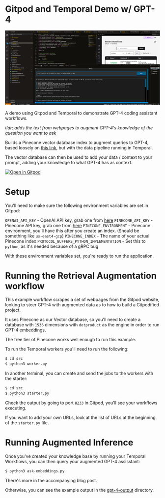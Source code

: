 # Gitpod and Temporal Demo w/ GPT-4

![Gitpod Temporal Environment](assets/ai-assistant.png)

A demo using Gitpod and Temporal to demonstrate GPT-4 coding assistant workflows. 

_tldr; adds the text from webpages to augment GPT-4's knowledge of the question you want to ask_

Builds a Pinecone vector database index to augment queries to GPT-4, based loosely on [this link](https://github.com/openai/openai-cookbook/blob/main/examples/vector_databases/pinecone/GPT4_Retrieval_Augmentation.ipynb), but with the data pipeline running in Temporal.

The vector database can then be used to add your data / context to your prompt, adding your knowledge to what GPT-4 has as context.

[![Open in Gitpod](https://gitpod.io/button/open-in-gitpod.svg)](https://gitpod.io/#https://github.com/burningion/demo-gitpod-temporal)

# Setup

You'll need to make sure the following environment variables are set in Gitpod:

`OPENAI_API_KEY` - OpenAI API key, grab one from [here](https://platform.openai.com/overview)
`PINECONE_API_KEY` - Pinecone API key, grab one from [here](https://www.pinecone.io/)
`PINECONE_ENVIRONMENT` - Pinecone environment, you'll have this after you create an index. (Should be something like `us-east4-gcp`)
`PINECONE_INDEX` - The name of your actual Pinecone index
`PROTOCOL_BUFFERS_PYTHON_IMPLEMENTATION` - Set this to `python`, as it's needed because of a gRPC bug

With these environment variables set, you're ready to run the application.

# Running the Retrieval Augmentation  workflow

This example workflow scrapes a set of webpages from the Gitpod website, looking to steer GPT-4 with augmented data as to how to build a Gitpodified project.

It uses Pinecone as our Vector database, so you'll need to create a database with `1536` dimensions with `dotproduct` as the engine in order to run GPT-4 embeddings.

The free tier of Pinecone works well enough to run this example.

To run the Temporal workers you'll need to run the following:

```bash
$ cd src
$ python3 worker.py
```

In another terminal, you can create and send the jobs to the workers with the starter:

```bash
$ cd src
$ python3 starter.py
```

Check the output by going to port `8233` in Gitpod, you'll see your workflows executing.

If you want to add your own URLs, look at the list of URLs at the beginning of the `starter.py` file.

# Running Augmented Inference 

Once you've created your knowledge base by running your Temporal Workflows, you can then query your augmented GPT-4 assisstant:

```bash
$ python3 ask-embeddings.py
```

There's more in the accompanying blog post. 

Otherwise, you can see the example output in the [gpt-4-output](gpt-4-output/) directory.